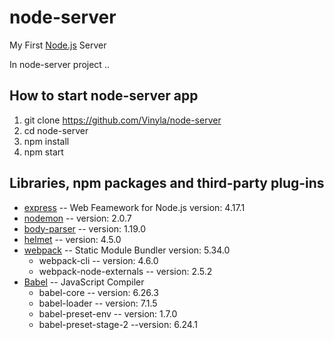 # node-server
My First [Node.js](https://github.com/nodejs/node) Server

In node-server project ..

## How to start node-server app

1. git clone https://github.com/Vinyla/node-server
2. cd node-server
3. npm install
4. npm start

## Libraries, npm packages and third-party plug-ins
* [express](http://expressjs.com/) -- Web Feamework for Node.js version: 4.17.1
* [nodemon](https://nodemon.io/) -- version: 2.0.7
* [body-parser](https://www.npmjs.com/package/body-parser) -- version: 1.19.0
* [helmet](https://www.npmjs.com/package/helmet) -- version: 4.5.0
* [webpack](https://webpack.js.org/) -- Static Module Bundler version: 5.34.0
  - webpack-cli -- version: 4.6.0
  - webpack-node-externals -- version: 2.5.2
* [Babel](https://babeljs.io/docs/en/) -- JavaScript Compiler
  - babel-core -- version: 6.26.3
  - babel-loader -- version: 7.1.5
  - babel-preset-env -- version: 1.7.0
  - babel-preset-stage-2 --version: 6.24.1
